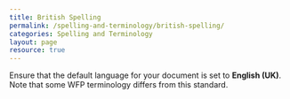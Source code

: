```yaml
---
title: British Spelling
permalink: /spelling-and-terminology/british-spelling/
categories: Spelling and Terminology 
layout: page
resource: true
---
```


Ensure that the default language for your document is set to __English (UK)__. Note that some WFP terminology differs from this standard.
